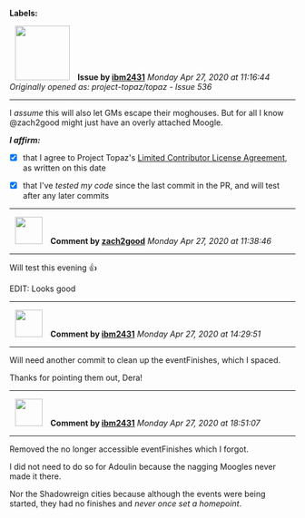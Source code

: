 **Labels:**



<a href="https://github.com/ibm2431"><img src="https://avatars3.githubusercontent.com/u/13112942?v=4" width="96" height="96" hspace="10"></img></a> **Issue by [ibm2431](https://github.com/ibm2431)**
_Monday Apr 27, 2020 at 11:16:44_
_Originally opened as: project-topaz/topaz - Issue 536_

----

I _assume_ this will also let GMs escape their moghouses. But for all I know @zach2good might just have an overly attached Moogle.

<!-- place 'x' mark between square [] brackets to affirm: -->
**_I affirm:_**
- [x] that I agree to Project Topaz's [Limited Contributor License Agreement](http://project-topaz.com/blob/release/CONTRIBUTOR_AGREEMENT.md), as written on this date
- [x] that I've _tested my code_ since the last commit in the PR, and will test after any later commits




----
<a href="https://github.com/zach2good"><img src="https://avatars3.githubusercontent.com/u/1389729?v=4" width="48" height="48" hspace="10"></img></a> **Comment by [zach2good](https://github.com/zach2good)**
_Monday Apr 27, 2020 at 11:38:46_

----

Will test this evening 👍 
EDIT: Looks good


----
<a href="https://github.com/ibm2431"><img src="https://avatars3.githubusercontent.com/u/13112942?v=4" width="48" height="48" hspace="10"></img></a> **Comment by [ibm2431](https://github.com/ibm2431)**
_Monday Apr 27, 2020 at 14:29:51_

----

Will need another commit to clean up the eventFinishes, which I spaced.

Thanks for pointing them out, Dera!


----
<a href="https://github.com/ibm2431"><img src="https://avatars3.githubusercontent.com/u/13112942?v=4" width="48" height="48" hspace="10"></img></a> **Comment by [ibm2431](https://github.com/ibm2431)**
_Monday Apr 27, 2020 at 18:51:07_

----

Removed the no longer accessible eventFinishes which I forgot.

I did not need to do so for Adoulin because the nagging Moogles never made it there.

Nor the Shadowreign cities because although the events were being started, they had no finishes and _never once set a homepoint_.

